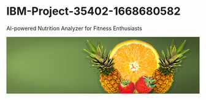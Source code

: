 # IBM-Project-35402-1668680582
AI-powered Nutrition Analyzer for Fitness Enthusiasts

![images](https://github.com/ashwinmuthu303/pics/blob/main/README%20IMAGE.png)
